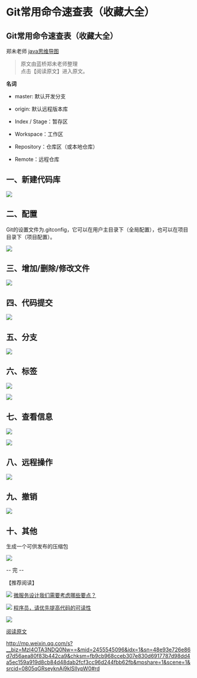# Git常用命令速查表（收藏大全）
## Git常用命令速查表（收藏大全）

郑未老师 [java思维导图]()  
> 原文由蓝桥郑未老师整理  
> 点击【阅读原文】进入原文。  

**名词**

* master: 默认开发分支

* origin: 默认远程版本库

* Index / Stage：暂存区

* Workspace：工作区

* Repository：仓库区（或本地仓库）

* Remote：远程仓库

## **一、新建代码库**

![](Git%E5%B8%B8%E7%94%A8%E5%91%BD%E4%BB%A4%E9%80%9F%E6%9F%A5%E8%A1%A8%EF%BC%88%E6%94%B6%E8%97%8F%E5%A4%A7%E5%85%A8%EF%BC%89/640.jpg)
## **二、配置**

Git的设置文件为.gitconfig，它可以在用户主目录下（全局配置），也可以在项目目录下（项目配置）。

![](Git%E5%B8%B8%E7%94%A8%E5%91%BD%E4%BB%A4%E9%80%9F%E6%9F%A5%E8%A1%A8%EF%BC%88%E6%94%B6%E8%97%8F%E5%A4%A7%E5%85%A8%EF%BC%89/640.jpg)
## **三、增加/删除/修改文件**

![](Git%E5%B8%B8%E7%94%A8%E5%91%BD%E4%BB%A4%E9%80%9F%E6%9F%A5%E8%A1%A8%EF%BC%88%E6%94%B6%E8%97%8F%E5%A4%A7%E5%85%A8%EF%BC%89/640.jpg)
## **四、代码提交**

![](Git%E5%B8%B8%E7%94%A8%E5%91%BD%E4%BB%A4%E9%80%9F%E6%9F%A5%E8%A1%A8%EF%BC%88%E6%94%B6%E8%97%8F%E5%A4%A7%E5%85%A8%EF%BC%89/640.jpg)
## **五、分支**

![](Git%E5%B8%B8%E7%94%A8%E5%91%BD%E4%BB%A4%E9%80%9F%E6%9F%A5%E8%A1%A8%EF%BC%88%E6%94%B6%E8%97%8F%E5%A4%A7%E5%85%A8%EF%BC%89/640.jpg)
## **六、标签**

![](Git%E5%B8%B8%E7%94%A8%E5%91%BD%E4%BB%A4%E9%80%9F%E6%9F%A5%E8%A1%A8%EF%BC%88%E6%94%B6%E8%97%8F%E5%A4%A7%E5%85%A8%EF%BC%89/640.jpg)

![](Git%E5%B8%B8%E7%94%A8%E5%91%BD%E4%BB%A4%E9%80%9F%E6%9F%A5%E8%A1%A8%EF%BC%88%E6%94%B6%E8%97%8F%E5%A4%A7%E5%85%A8%EF%BC%89/640.jpg)
## **七、查看信息**

![](Git%E5%B8%B8%E7%94%A8%E5%91%BD%E4%BB%A4%E9%80%9F%E6%9F%A5%E8%A1%A8%EF%BC%88%E6%94%B6%E8%97%8F%E5%A4%A7%E5%85%A8%EF%BC%89/640.jpg)

![](Git%E5%B8%B8%E7%94%A8%E5%91%BD%E4%BB%A4%E9%80%9F%E6%9F%A5%E8%A1%A8%EF%BC%88%E6%94%B6%E8%97%8F%E5%A4%A7%E5%85%A8%EF%BC%89/640.jpg)
## **八、远程操作**

![](Git%E5%B8%B8%E7%94%A8%E5%91%BD%E4%BB%A4%E9%80%9F%E6%9F%A5%E8%A1%A8%EF%BC%88%E6%94%B6%E8%97%8F%E5%A4%A7%E5%85%A8%EF%BC%89/640.jpg)
## **九、撤销**

![](Git%E5%B8%B8%E7%94%A8%E5%91%BD%E4%BB%A4%E9%80%9F%E6%9F%A5%E8%A1%A8%EF%BC%88%E6%94%B6%E8%97%8F%E5%A4%A7%E5%85%A8%EF%BC%89/640.jpg)
## **十、其他**

生成一个可供发布的压缩包

![](Git%E5%B8%B8%E7%94%A8%E5%91%BD%E4%BB%A4%E9%80%9F%E6%9F%A5%E8%A1%A8%EF%BC%88%E6%94%B6%E8%97%8F%E5%A4%A7%E5%85%A8%EF%BC%89/640.png)

-- 完 --

【推荐阅读】

 
![](Git%E5%B8%B8%E7%94%A8%E5%91%BD%E4%BB%A4%E9%80%9F%E6%9F%A5%E8%A1%A8%EF%BC%88%E6%94%B6%E8%97%8F%E5%A4%A7%E5%85%A8%EF%BC%89/640.png)
[微服务设计我们需要考虑哪些要点？](http://mp.weixin.qq.com/s?__biz=MzI4OTA3NDQ0Nw==&amp;mid=2455545064&amp;idx=1&amp;sn=29eeda24dc32e96fac70c9ca83f821b4&amp;chksm=fb9cb888cceb319e661916a6d56a3a02f066a4438da4200c21535c54a19ad44d0190a1a52ebc&amp;scene=21#wechat_redirect)

 
![](Git%E5%B8%B8%E7%94%A8%E5%91%BD%E4%BB%A4%E9%80%9F%E6%9F%A5%E8%A1%A8%EF%BC%88%E6%94%B6%E8%97%8F%E5%A4%A7%E5%85%A8%EF%BC%89/640.png)
[程序员，请优先提高代码的可读性](http://mp.weixin.qq.com/s?__biz=MzI4OTA3NDQ0Nw==&amp;mid=2455545059&amp;idx=1&amp;sn=152e6dce4245447c2605d6824973a95b&amp;chksm=fb9cb883cceb31953f7c32eef155715fa0eb856b336c42207a4e3b4d6daf86c8eee8c006ff4d&amp;scene=21#wechat_redirect)

![](Git%E5%B8%B8%E7%94%A8%E5%91%BD%E4%BB%A4%E9%80%9F%E6%9F%A5%E8%A1%A8%EF%BC%88%E6%94%B6%E8%97%8F%E5%A4%A7%E5%85%A8%EF%BC%89/640.png)

 [阅读原文](https://mp.weixin.qq.com/s?__biz=MzI4OTA3NDQ0Nw==&amp;mid=2455545096&amp;idx=1&amp;sn=48e93e726e86d7d56aea80f83b442ca9&amp;chksm=fb9cb968cceb307e830d6917787d98dd4a5ec159a919d8cb84d48dab2fcf3cc96d244fbb62fb&amp;mpshare=1&amp;scene=1&amp;srcid=0805qGRseyknAj9klSIIypW0##)

http://mp.weixin.qq.com/s?__biz=MzI4OTA3NDQ0Nw==&mid=2455545096&idx=1&sn=48e93e726e86d7d56aea80f83b442ca9&chksm=fb9cb968cceb307e830d6917787d98dd4a5ec159a919d8cb84d48dab2fcf3cc96d244fbb62fb&mpshare=1&scene=1&srcid=0805qGRseyknAj9klSIIypW0#rd